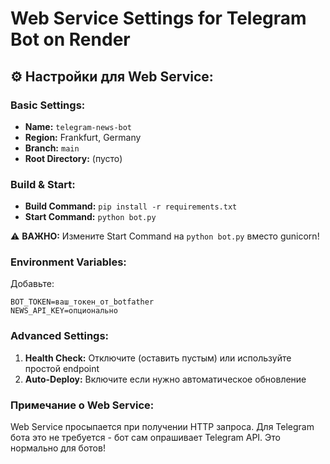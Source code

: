 # Web Service Settings for Telegram Bot on Render

## ⚙️ Настройки для Web Service:

### Basic Settings:
- **Name:** `telegram-news-bot`
- **Region:** Frankfurt, Germany
- **Branch:** `main`
- **Root Directory:** (пусто)

### Build & Start:
- **Build Command:** `pip install -r requirements.txt`
- **Start Command:** `python bot.py`

⚠️ **ВАЖНО:** Измените Start Command на `python bot.py` вместо gunicorn!

### Environment Variables:
Добавьте:
```
BOT_TOKEN=ваш_токен_от_botfather
NEWS_API_KEY=опционально
```

### Advanced Settings:
1. **Health Check:** Отключите (оставить пустым) или используйте простой endpoint
2. **Auto-Deploy:** Включите если нужно автоматическое обновление

### Примечание о Web Service:
Web Service просыпается при получении HTTP запроса.
Для Telegram бота это не требуется - бот сам опрашивает Telegram API.
Это нормально для ботов!




